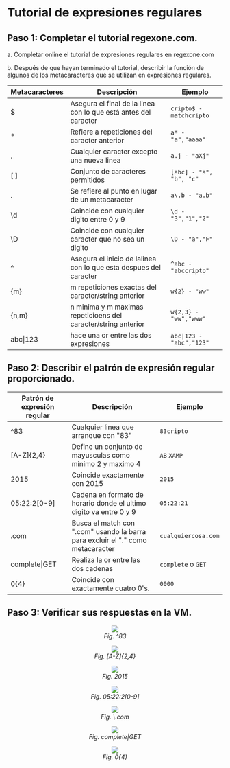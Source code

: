 # Tutorial de expresiones regulares

## Paso 1: Completar el tutorial regexone.com.

a. Completar online el tutorial de expresiones regulares en regexone.com

b. Después de que hayan terminado el tutorial, describir la función de algunos de los metacaracteres que se utilizan en expresiones regulares.

| Metacaracteres  | Descripción   | Ejemplo |
|-------------|-------------|-------------|
| $  | Asegura el final de la linea con lo que está antes del caracter | `cripto$ - matchcripto`
| * | Refiere a repeticiones del caracter anterior  | `a* - "a","aaaa"`
| .  | Cualquier caracter excepto una nueva linea  | `a.j - "aXj"`
| [ ]  | Conjunto de caracteres permitidos | `[abc] - "a", "b", "c"`
| \.  | Se refiere al punto en lugar de un metacaracter  | `a\.b - "a.b"` 
| \d  | Coincide con cualquier digito entre 0 y 9  | `\d - "3","1","2"`
| \D  | Coincide con cualquier caracter que no sea un digito   | `\D - "a","F"`
| ^  | Asegura el inicio de lalinea con lo que esta despues del caracter | `^abc - "abccripto"`
| {m}  | m repeticiones exactas del caracter/string anterior | `w{2} - "ww"` 
| {n,m}   | n minima y m maximas repeticioens del caracter/string anterior | `w{2,3} - "ww","www"`
| abc\|123 | hace una or entre las dos expresiones | `abc\|123 - "abc","123"`


## Paso 2: Describir el patrón de expresión regular proporcionado.

| Patrón de expresión regular | Descripción | Ejemplo |
|-------------|-------------|-------------|
| ^83 | Cualquier linea que arranque con "83" | `83cripto`
| [A-Z]{2,4} | Define un conjunto de mayusculas como minimo 2 y maximo 4 | `AB` `XAMP`
| 2015 | Coincide exactamente con 2015 | `2015`
| 05:22:2[0-9] | Cadena en formato de horario donde el ultimo digito va entre 0 y 9 | `05:22:21`
| \.com | Busca el match con ".com" usando la barra para excluir el "." como metacaracter | `cualquiercosa.com`
| complete\|GET | Realiza la or entre las dos cadenas | `complete` o `GET`
| 0{4} | Coincide con exactamente cuatro 0's. | `0000`

## Paso 3: Verificar sus respuestas en la VM.

<p align="center">
  <img src="./img/83.png"><br>
  <em>Fig. ^83 </em><br>
</p>

<p align="center">
  <img src="./img/a-z24.png"><br>
  <em>Fig. [A-Z]{2,4} </em><br>
</p>

<p align="center">
  <img src="./img/2015.png"><br>
  <em>Fig. 2015 </em><br>
</p>

<p align="center">
  <img src="./img/horario.png"><br>
  <em>Fig. 05:22:2[0-9] </em><br>
</p>

<p align="center">
  <img src="./img/com.png"><br>
  <em>Fig. \.com </em><br>
</p>

<p align="center">
  <img src="./img/or.png"><br>
  <em>Fig. complete|GET </em><br>
</p>

<p align="center">
  <img src="./img/ceros.png"><br>
  <em>Fig. 0{4} </em><br>
</p>